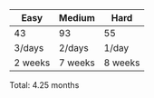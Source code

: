 | Easy | Medium | Hard |
| ---- | ------ | ---- |
|  43  |   93   |  55  |
|3/days| 2/days | 1/day|
| 2 weeks|7 weeks|8 weeks|

Total: 4.25 months


